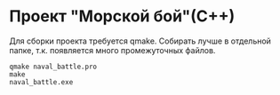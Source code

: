 ﻿# Проект "Морской бой"(С++)
Для сборки проекта требуется qmake. Собирать лучше в отдельной папке, т.к. появляется много промежуточных файлов.

```
qmake naval_battle.pro
make
naval_battle.exe
```
